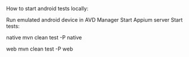 How to start android tests locally:

Run emulated android device in AVD Manager
Start Appium server
Start tests:

native
mvn clean test -P native

web
mvn clean test -P web